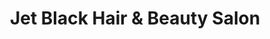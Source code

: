 ---
title: "Jet Black Hair & Beauty Salon"
url: /dereham/jet-black-hair-and-beauty-salon/
shop: hairdresser
---